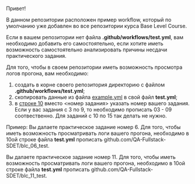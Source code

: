 Привет! 

В данном репозитории расположен пример workflow, который по умолчанию уже добавлен во все репозитории курса Base Level Course.

Если в вашем репозитории нет файла **.github/workflows/test.yml**, вам необходимо добавить его самостоятельно, если хотите 
иметь возможность самостоятельно анализировать причины несдачи практического задания.

Для того, чтобы в своем репозитории иметь возможность просмотра логов прогона, вам необходимо:
1. создать в корне своего репозитория директорию с файлом **.github/workflows/test.yml**;
2. скопировать данные из файла [example.yml](example.yml) в свой файл **test.yml**;
3. в [строке 10](https://github.com/mekater1na/workflow_example/blob/42a1b23e85f494c6978c0b55f482bc57a305e830/example.yml#L10) вместо <номер задания>
указать номер вашего задания. Если у вас задания с 3 по 9, то необходимо прописать 03 - 09 соотвественно. Для заданий с 10 по 15 так делать не нужно. 

Пример:
Вы далаете практическое задание номер 6. Для того, чтобы иметь возможность просматривать логи вашего прогона, необходимо в 10ой строке файла **test.yml** прописать
github.com/QA-Fullstack-SDET/blc_06_test.

Вы далаете практическое задание номер 11. Для того, чтобы иметь возможность просматривать логи вашего прогона, необходимо в 10ой строке файла **test.yml** прописать
github.com/QA-Fullstack-SDET/blc_11_test.
